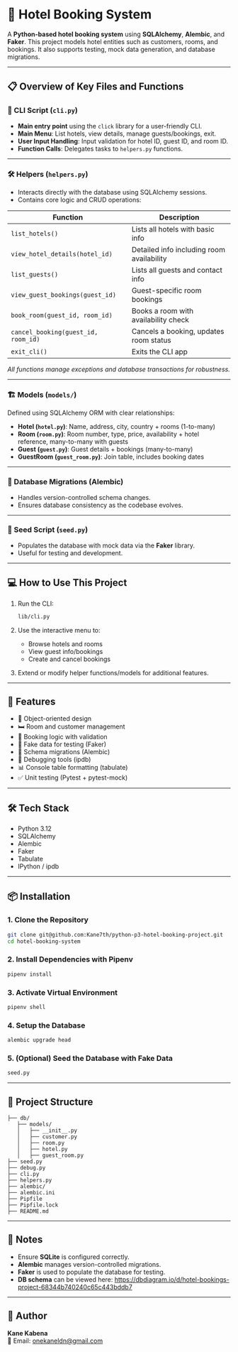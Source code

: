 # 🏨 Hotel Booking System

A **Python-based hotel booking system** using **SQLAlchemy**, **Alembic**, and **Faker**. This project models hotel entities such as customers, rooms, and bookings. It also supports testing, mock data generation, and database migrations.

---

## 📋 Overview of Key Files and Functions

### 📂 CLI Script (`cli.py`)
- **Main entry point** using the `click` library for a user-friendly CLI.
- **Main Menu**: List hotels, view details, manage guests/bookings, exit.
- **User Input Handling**: Input validation for hotel ID, guest ID, and room ID.
- **Function Calls**: Delegates tasks to `helpers.py` functions.

---

### 🛠 Helpers (`helpers.py`)
- Interacts directly with the database using SQLAlchemy sessions.
- Contains core logic and CRUD operations:

| Function | Description |
|---------|-------------|
| `list_hotels()` | Lists all hotels with basic info |
| `view_hotel_details(hotel_id)` | Detailed info including room availability |
| `list_guests()` | Lists all guests and contact info |
| `view_guest_bookings(guest_id)` | Guest-specific room bookings |
| `book_room(guest_id, room_id)` | Books a room with availability check |
| `cancel_booking(guest_id, room_id)` | Cancels a booking, updates room status |
| `exit_cli()` | Exits the CLI app |

_All functions manage exceptions and database transactions for robustness._

---

### 🏗 Models (`models/`)
Defined using SQLAlchemy ORM with clear relationships:

- **Hotel (`hotel.py`)**: Name, address, city, country + rooms (1-to-many)
- **Room (`room.py`)**: Room number, type, price, availability + hotel reference, many-to-many with guests
- **Guest (`guest.py`)**: Guest details + bookings (many-to-many)
- **GuestRoom (`guest_room.py`)**: Join table, includes booking dates

---

### 🔄 Database Migrations (Alembic)
- Handles version-controlled schema changes.
- Ensures database consistency as the codebase evolves.

---

### 🌱 Seed Script (`seed.py`)
- Populates the database with mock data via the **Faker** library.
- Useful for testing and development.

---

## 💻 How to Use This Project

1. Run the CLI:
   ```bash
   lib/cli.py
   ```

2. Use the interactive menu to:
   - Browse hotels and rooms
   - View guest info/bookings
   - Create and cancel bookings

3. Extend or modify helper functions/models for additional features.

---

## 🚀 Features

- 🧱 Object-oriented design
- 🛏 Room and customer management
- 📅 Booking logic with validation
- 🧪 Fake data for testing (Faker)
- 🔧 Schema migrations (Alembic)
- 🐞 Debugging tools (ipdb)
- 📊 Console table formatting (tabulate)
- ✅ Unit testing (Pytest + pytest-mock)

---

## 🛠 Tech Stack

- Python 3.12
- SQLAlchemy
- Alembic
- Faker
- Tabulate
- IPython / ipdb

---

## 📦 Installation

### 1. Clone the Repository
```bash
git clone git@github.com:Kane7th/python-p3-hotel-booking-project.git
cd hotel-booking-system
```

### 2. Install Dependencies with Pipenv
```bash
pipenv install
```

### 3. Activate Virtual Environment
```bash
pipenv shell
```

### 4. Setup the Database
```bash
alembic upgrade head
```

### 5. (Optional) Seed the Database with Fake Data
```bash
seed.py
```

---

## 📁 Project Structure
```
├── db/
   ├── models/
   │   ├── __init__.py
   │   ├── customer.py
   │   ├── room.py
   │   ├── hotel.py
   │   ├── guest_room.py
├── seed.py
├── debug.py
├── cli.py
├── helpers.py
├── alembic/
├── alembic.ini
├── Pipfile
├── Pipfile.lock
├── README.md

```

---

## 📌 Notes

- Ensure **SQLite** is configured correctly.
- **Alembic** manages version-controlled migrations.
- **Faker** is used to populate the database for testing.
- **DB schema** can be viewed here: https://dbdiagram.io/d/hotel-bookings-project-68344b740240c65c443bddb7

---

## 👤 Author

**Kane Kabena**  
📧 Email: onekaneldn@gmail.com
